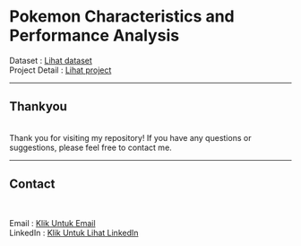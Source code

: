 # Pokemon Characteristics and Performance Analysis

Dataset : [Lihat dataset](https://drive.google.com/file/d/1reCaS7YVPx6yT0GktPC5ynh6ONuF3ih8/view?usp=drive_link)<br>
Project Detail : [Lihat project](https://drive.google.com/file/d/1desSTnGwREQloxMkutes_CFg1dyGAQzw/view?usp=drive_link)<br>

---
## Thankyou
<br>
Thank you for visiting my repository! If you have any questions or suggestions, please feel free to contact me.

---
## Contact
<br>

Email : [Klik Untuk Email](https://mail.google.com/mail/u/0/?tab=rm&ogbl#inbox?compose=CllgCJfnbBsFSfmwMhcPGsBLnvlqTsxdqkZzQHJLGLDljZnFTnvnQCRTDKCQVFTZBtWsjvhWSNV)<br>
LinkedIn : [Klik Untuk Lihat LinkedIn](https://www.linkedin.com/in/al-maidah-/)<br>
